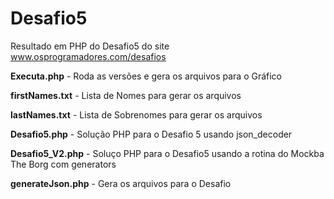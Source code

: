 # Desafio5
Resultado em PHP do Desafio5 do site www.osprogramadores.com/desafios

**Executa.php** - Roda as versões e gera os arquivos para o Gráfico

**firstNames.txt** - Lista de Nomes para gerar os arquivos

**lastNames.txt** - Lista de Sobrenomes para gerar os arquivos

**Desafio5.php** - Solução PHP para o Desafio 5 usando json_decoder

**Desafio5_V2.php** - Soluço PHP para o Desafio5 usando a rotina do Mockba The Borg com generators

**generateJson.php** - Gera os arquivos para o Desafio
